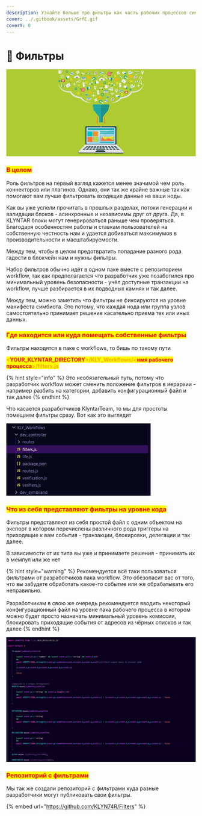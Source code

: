 ```yaml
---
description: Узнайте больше про фильтры как часть рабочих процессов симбиотов
cover: ../.gitbook/assets/GrfE.gif
coverY: 0
---
```


# 🛑 Фильтры

![](<../.gitbook/assets/image (7) (1) (1) (1) (1) (1).png>)

### <mark style="color:red;">**В целом**</mark>

Роль фильтров на первый взгляд кажется менее значимой чем роль коннекторов или плагинов. Однако, они так же крайне важные так как помогают вам лучше фильтровать входящие данные на ваши ноды.

Как вы уже успели прочитать в прошлых разделах, потоки генерации и валидации блоков - асинхронные и независимы друг от друга. Да, в KLYNTAR блоки могут генерироваться раньше чем проверяться. Благодаря особенностям работы и ставкам пользователей на собственную честность нам и удается добиваться максимумов в производительности и масштабируемости.

Между тем, чтобы в целом предотвратить попадание разного рода гадости в блокчейн нам и нужны фильтры.&#x20;

Набор фильтров обычно идёт в одном паке вместе с репозиторием workflow, так как предполагается что разработчик уже позаботился про минимальный уровень безопасности - учёл доступные транзакции на workflow, лучше разбирается в их подводных камнях и так далее.

Между тем, можно заметить что фильтры не фиксируются на уровне манифеста симбиота. Это потому, что каждая нода или группа узлов самостоятельно принимает решение касательно приема тех или иных данных.

### <mark style="color:red;">Где находится или куда помещать собственные фильтры</mark>

Фильтры находятся в паке с workflows, то бишь по такому пути

<mark style="color:orange;">**<**</mark><mark style="color:red;">**YOUR\_KLYNTAR\_DIRECTORY**</mark><mark style="color:orange;">**>/KLY\_Workflows/<**</mark><mark style="color:red;">**имя рабочего процесса**</mark><mark style="color:orange;">**>/filters.js**</mark>

{% hint style="info" %}
Это необязательный путь, потому что разработчик workflow может сменить положение фильтров в иерархии - например разбить на категории, добавить конфигурационный файл и так далее
{% endhint %}

Что касается разработчиков KlyntarTeam, то мы для простоты помещаем фильтры сразу. Вот как это выглядит

![Довольно простая иерархия](<../.gitbook/assets/image (8) (1).png>)

### <mark style="color:red;"></mark>

### <mark style="color:red;">Что из себя представляют фильтры на уровне кода</mark>

Фильтры представляют из себя простой файл с одним объектом на экспорт в котором перечислены различного рода триггеры на приходящие к вам события - транзакции, блокировки, делегации и так далее.

В зависимости от их типа вы уже и принимаете решения - принимать их в мемпул или же нет&#x20;

{% hint style="warning" %}
Рекомендуется всё таки пользоваться фильтрами от разработчиков пака workflow. Это обезопасит вас от того, что вы забудете обработать какое-то событие или же обрабатывать его неправильно.\
\
Разработчикам в свою же очередь рекомендуется вводить некоторый конфигурационный файл на уровне пака рабочего процесса в котором можно будет просто назначать минимальный уровень комиссии, блокировать приходящие события от адресов из чёрных списков и так далее
{% endhint %}

![](<../.gitbook/assets/image (9).png>)

### <mark style="color:red;">**Репозиторий с фильтрами**</mark>

Мы так же создали репозиторий с фильтрами куда разные разработчики могут публиковать свои фильтры.

{% embed url="https://github.com/KLYN74R/Filters" %}
